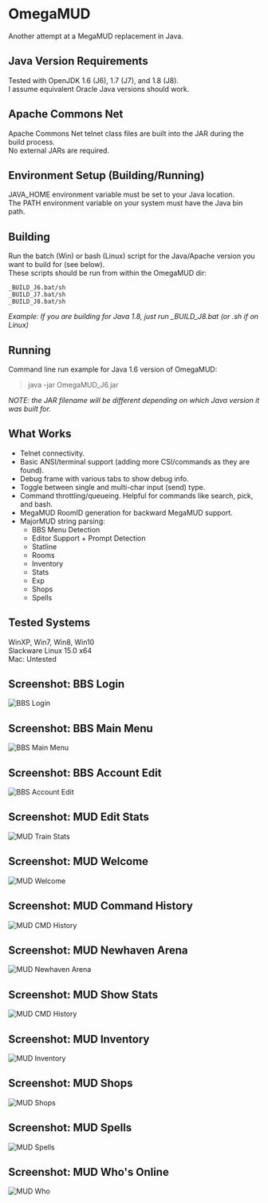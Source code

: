 # OmegaMUD
Another attempt at a MegaMUD replacement in Java.

## Java Version Requirements
Tested with OpenJDK 1.6 (J6), 1.7 (J7), and 1.8 (J8).\
I assume equivalent Oracle Java versions should work.

## Apache Commons Net
Apache Commons Net telnet class files are built into the JAR during the build process.\
No external JARs are required.

## Environment Setup (Building/Running)
JAVA_HOME environment variable must be set to your Java location.\
The PATH environment variable on your system must have the Java bin path.

## Building
Run the batch (Win) or bash (Linux) script for the Java/Apache version you want to build for (see below).\
These scripts should be run from within the OmegaMUD dir:
```
_BUILD_J6.bat/sh
_BUILD_J7.bat/sh
_BUILD_J8.bat/sh
````
*Example: If you are building for Java 1.8, just run _BUILD_J8.bat (or .sh if on Linux)*

## Running
Command line run example for Java 1.6 version of OmegaMUD:
> java -jar OmegaMUD_J6.jar

*NOTE: the JAR filename will be different depending on which Java version it was built for.*

## What Works
* Telnet connectivity.
* Basic ANSI/terminal support (adding more CSI/commands as they are found).
* Debug frame with various tabs to show debug info.
* Toggle between single and multi-char input (send) type.
* Command throttling/queueing. Helpful for commands like search, pick, and bash.
* MegaMUD RoomID generation for backward MegaMUD support.
* MajorMUD string parsing:
  * BBS Menu Detection
  * Editor Support + Prompt Detection
  * Statline
  * Rooms
  * Inventory
  * Stats
  * Exp
  * Shops
  * Spells

## Tested Systems
WinXP, Win7, Win8, Win10\
Slackware Linux 15.0 x64\
Mac: Untested

## Screenshot: BBS Login
![BBS Login](./screenshots/omud-bbs_login.png)

## Screenshot: BBS Main Menu
![BBS Main Menu](./screenshots/omud-bbs_main_menu.png)

## Screenshot: BBS Account Edit
![BBS Account Edit](./screenshots/omud-bbs_account_edit.png)

## Screenshot: MUD Edit Stats
![MUD Train Stats](./screenshots/omud-mud_train_stats.png)

## Screenshot: MUD Welcome
![MUD Welcome](./screenshots/omud-mud_welcome.png)

## Screenshot: MUD Command History
![MUD CMD History](./screenshots/omud-mud_cmd_history.png)

## Screenshot: MUD Newhaven Arena
![MUD Newhaven Arena](./screenshots/omud-mud_newhaven_arena.png)

## Screenshot: MUD Show Stats
![MUD CMD History](./screenshots/omud-mud_stats.png)

## Screenshot: MUD Inventory
![MUD Inventory](./screenshots/omud-mud_inventory.png)

## Screenshot: MUD Shops
![MUD Shops](./screenshots/omud-mud_shop.png)

## Screenshot: MUD Spells
![MUD Spells](./screenshots/omud-mud_spells.png)

## Screenshot: MUD Who's Online
![MUD Who](./screenshots/omud-mud_who.png)
